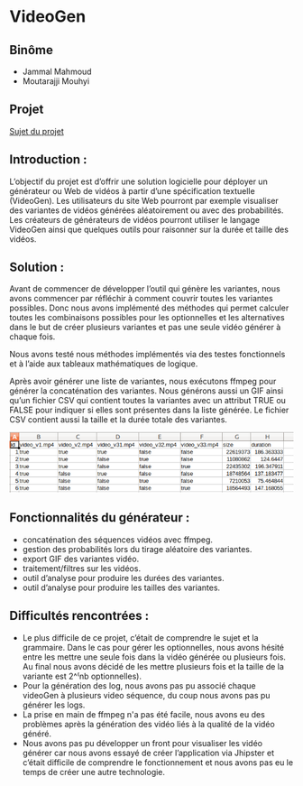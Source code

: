 # VideoGen

## Binôme 

* Jammal Mahmoud
* Moutarajji Mouhyi


## Projet

[Sujet du projet](https://docs.google.com/document/d/1_PBrBHf9irX9g8LcRIlRNAVC08lXCZNp3w8dWrpFIPg/edit#)

## Introduction :

L’objectif du projet est d’offrir une solution logicielle pour déployer un générateur ou
Web de vidéos à partir d’une spécification textuelle (VideoGen). Les utilisateurs
du site Web pourront par exemple visualiser des variantes de vidéos générées aléatoirement ou
avec des probabilités. Les créateurs de générateurs de vidéos pourront utiliser le langage
VideoGen ainsi que quelques outils pour raisonner sur la durée et taille des vidéos.

## Solution : 

Avant de commencer de développer l’outil qui génère les variantes, nous avons commencer par réfléchir à comment couvrir toutes les variantes possibles. Donc nous avons implémenté des méthodes qui permet calculer toutes les combinaisons possibles pour les optionnelles et les alternatives dans le but de créer plusieurs variantes et pas une seule vidéo générer à chaque fois. 

Nous avons testé nous méthodes implémentés via des testes fonctionnels et à l’aide aux tableaux mathématiques de logique. 

Après avoir générer une liste de variantes, nous exécutons ffmpeg pour  générer la concaténation des variantes. Nous générons aussi un GIF ainsi qu’un fichier CSV qui contient toutes la variantes avec un attribut TRUE ou FALSE pour indiquer si elles sont présentes dans la liste générée. Le fichier CSV contient aussi la taille et la durée totale des variantes. 

![GitHub Logo](/screenCSV_File_IDM)

## Fonctionnalités du générateur : 
  * concaténation des séquences vidéos avec ffmpeg. 
  * gestion des probabilités lors du tirage aléatoire des variantes. 
  * export GIF des variantes vidéo.
  * traitement/filtres sur les vidéos.
  * outil d’analyse pour produire les durées des variantes.
  * outil d’analyse pour produire les tailles des variantes.

## Difficultés rencontrées : 
* Le plus difficile de ce projet, c’était de comprendre le sujet et la grammaire. Dans le cas pour gérer les optionnelles, nous avons hésité entre les mettre une seule fois dans la vidéo générée ou plusieurs fois. Au final nous avons décidé de les mettre plusieurs fois et la taille de la variante est 2^⁽nb optionnelles). 
* Pour la génération des log, nous avons pas pu associé chaque videoGen à plusieurs video séquence, du coup nous avons pas pu générer les logs.
* La prise en main de ffmpeg n'a pas été facile, nous avons eu des problèmes après la génération des vidéo liés à la qualité de la vidéo généré. 
* Nous avons pas pu développer un front pour visualiser les vidéo générer car nous avons essayé de créer l’application via Jhipster et c’était difficile de comprendre le fonctionnement et nous avons pas eu le temps de créer une autre technologie. 
